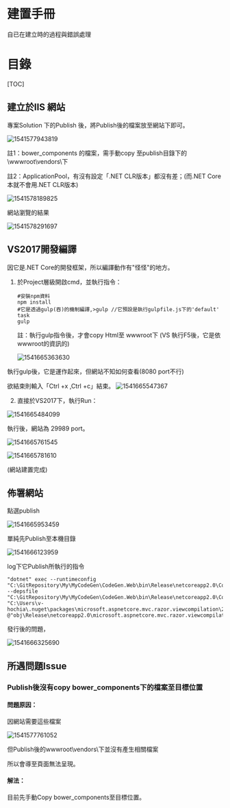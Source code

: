 # 建置手冊

自已在建立時的過程與錯誤處理

# 目錄

[TOC]



## 建立於IIS 網站

專案Solution 下的Publish 後，將Publish後的檔案放至網站下即可。

![1541577943819](建置手冊.assets/1541577943819.png)

註1：bower_components 的檔案，需手動copy 至publish目錄下的\wwwroot\vendors\下

註2：ApplicationPool，有沒有設定「.NET CLR版本」都沒有差；(而.NET Core本就不會用.NET CLR版本)

![1541578189825](建置手冊.assets/1541578189825.png)



網站瀏覽的結果

![1541578291697](建置手冊.assets/1541578291697.png)



## VS2017開發編譯

因它是.NET Core的開發框架，所以編譯動作有"怪怪"的地方。

1. 於Project層級開啟cmd，並執行指令：

   ```shell
   #安裝npm資料
   npm install
   #它是透過gulp(吞)的機制編譯,>gulp //它預設是執行gulpfile.js下的'default' task
   gulp
   ```

   註：執行gulp指令後，才會copy Html至 wwwroot下 (VS 執行F5後，它是依wwwroot的資訊的)

   ![1541665363630](建置手冊.assets/1541665363630.png)

執行gulp後，它是運作起來，但網站不知如何查看(8080 port不行)

欲結束則輸入「Ctrl +x ,Ctrl +c」結束。		![1541665547367](建置手冊.assets/1541665547367.png)



2. 直接於VS2017下，執行Run：

![1541665484099](建置手冊.assets/1541665484099.png)

執行後，網站為 29989 port。

![1541665761545](建置手冊.assets/1541665761545.png)

![1541665781610](建置手冊.assets/1541665781610.png)

(網站建置完成)



## 佈署網站

點選publish

![1541665953459](建置手冊.assets/1541665953459.png)

單純先Publish至本機目錄

![1541666123959](建置手冊.assets/1541666123959.png)

log下它Publish所執行的指令

```shell
"dotnet" exec --runtimeconfig "C:\GitRepository\My\MyCodeGen\CodeGen.Web\bin\Release\netcoreapp2.0\CodeGen.Web.runtimeconfig.json" --depsfile "C:\GitRepository\My\MyCodeGen\CodeGen.Web\bin\Release\netcoreapp2.0\CodeGen.Web.deps.json" "C:\Users\v-hochia\.nuget\packages\microsoft.aspnetcore.mvc.razor.viewcompilation\2.0.3\build\netstandard2.0\Microsoft.AspNetCore.Mvc.Razor.ViewCompilation.dll" @"obj\Release\netcoreapp2.0\microsoft.aspnetcore.mvc.razor.viewcompilation.rsp"
```





發行後的問題，

![1541666325690](建置手冊.assets/1541666325690.png)



## 所遇問題Issue



### Publish後沒有copy bower_components下的檔案至目標位置

#### 問題原因：

因網站需要這些檔案

![1541577761052](建置手冊.assets/1541577761052.png)

但Publish後的wwwroot\vendors\下並沒有產生相關檔案

所以會導至頁面無法呈現。

#### 解法：

目前先手動Copy bower_components至目標位置。

